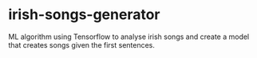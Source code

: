 # irish-songs-generator
ML algorithm using Tensorflow to analyse irish songs and create a model that creates songs given the first sentences.
